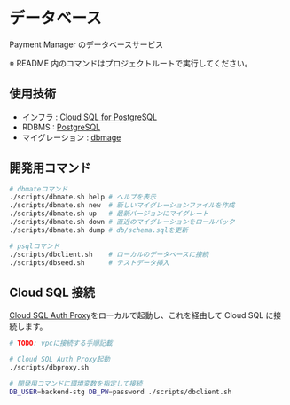 # データベース

Payment Manager のデータベースサービス

※ README 内のコマンドはプロジェクトルートで実行してください。

## 使用技術

- インフラ : [Cloud SQL for PostgreSQL](https://cloud.google.com/sql/postgresql)
- RDBMS : [PostgreSQL](https://www.postgresql.org)
- マイグレーション : [dbmage](https://github.com/amacneil/dbmate)

## 開発用コマンド

```sh
# dbmateコマンド
./scripts/dbmate.sh help # ヘルプを表示
./scripts/dbmate.sh new  # 新しいマイグレーションファイルを作成
./scripts/dbmate.sh up   # 最新バージョンにマイグレート
./scripts/dbmate.sh down # 直近のマイグレーションをロールバック
./scripts/dbmate.sh dump # db/schema.sqlを更新

# psqlコマンド
./scripts/dbclient.sh    # ローカルのデータベースに接続
./scripts/dbseed.sh      # テストデータ挿入
```

## Cloud SQL 接続

[Cloud SQL Auth Proxy](https://cloud.google.com/sql/docs/mysql/sql-prox)をローカルで起動し、これを経由して Cloud SQL に接続します。

```sh
# TODO: vpcに接続する手順記載

# Cloud SQL Auth Proxy起動
./scripts/dbproxy.sh

# 開発用コマンドに環境変数を指定して接続
DB_USER=backend-stg DB_PW=password ./scripts/dbclient.sh
```
